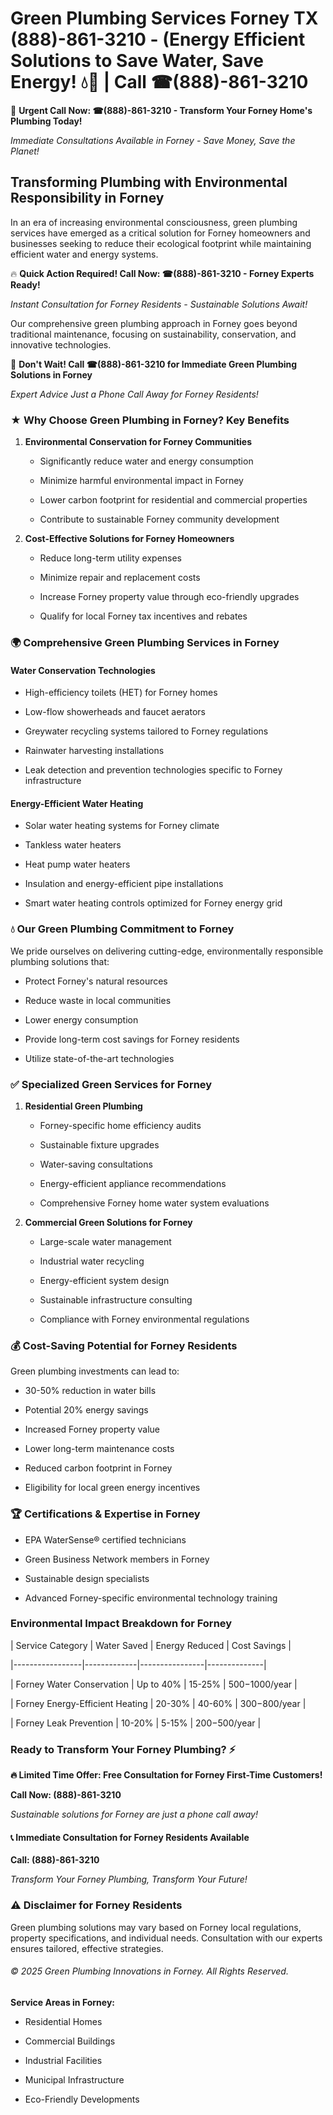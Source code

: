 # Green Plumbing Services Forney TX (888)-861-3210 - (Energy Efficient Solutions to Save Water, Save Energy! 💧🌿 | Call ☎(888)-861-3210

🚨 **Urgent Call Now: ☎(888)-861-3210 - Transform Your Forney Home's Plumbing Today!**
*Immediate Consultations Available in Forney - Save Money, Save the Planet!*

## Transforming Plumbing with Environmental Responsibility in Forney

In an era of increasing environmental consciousness, green plumbing services have emerged as a critical solution for Forney homeowners and businesses seeking to reduce their ecological footprint while maintaining efficient water and energy systems. 

🔥 **Quick Action Required! Call Now: ☎(888)-861-3210 - Forney Experts Ready!**
*Instant Consultation for Forney Residents - Sustainable Solutions Await!*

Our comprehensive green plumbing approach in Forney goes beyond traditional maintenance, focusing on sustainability, conservation, and innovative technologies.

🚨 **Don't Wait! Call ☎(888)-861-3210 for Immediate Green Plumbing Solutions in Forney**
*Expert Advice Just a Phone Call Away for Forney Residents!*

### ★ Why Choose Green Plumbing in Forney? Key Benefits

1. **Environmental Conservation for Forney Communities** 
   - Significantly reduce water and energy consumption
   - Minimize harmful environmental impact in Forney
   - Lower carbon footprint for residential and commercial properties
   - Contribute to sustainable Forney community development

2. **Cost-Effective Solutions for Forney Homeowners** 
   - Reduce long-term utility expenses
   - Minimize repair and replacement costs
   - Increase Forney property value through eco-friendly upgrades
   - Qualify for local Forney tax incentives and rebates

### 🌍 Comprehensive Green Plumbing Services in Forney

#### Water Conservation Technologies
- High-efficiency toilets (HET) for Forney homes
- Low-flow showerheads and faucet aerators
- Greywater recycling systems tailored to Forney regulations
- Rainwater harvesting installations
- Leak detection and prevention technologies specific to Forney infrastructure

#### Energy-Efficient Water Heating
- Solar water heating systems for Forney climate
- Tankless water heaters
- Heat pump water heaters
- Insulation and energy-efficient pipe installations
- Smart water heating controls optimized for Forney energy grid

### 💧 Our Green Plumbing Commitment to Forney

We pride ourselves on delivering cutting-edge, environmentally responsible plumbing solutions that:
- Protect Forney's natural resources
- Reduce waste in local communities
- Lower energy consumption
- Provide long-term cost savings for Forney residents
- Utilize state-of-the-art technologies

### ✅ Specialized Green Services for Forney

1. **Residential Green Plumbing**
   - Forney-specific home efficiency audits
   - Sustainable fixture upgrades
   - Water-saving consultations
   - Energy-efficient appliance recommendations
   - Comprehensive Forney home water system evaluations

2. **Commercial Green Solutions for Forney**
   - Large-scale water management
   - Industrial water recycling
   - Energy-efficient system design
   - Sustainable infrastructure consulting
   - Compliance with Forney environmental regulations

### 💰 Cost-Saving Potential for Forney Residents

Green plumbing investments can lead to:
- 30-50% reduction in water bills
- Potential 20% energy savings
- Increased Forney property value
- Lower long-term maintenance costs
- Reduced carbon footprint in Forney
- Eligibility for local green energy incentives

### 🏆 Certifications & Expertise in Forney

- EPA WaterSense® certified technicians
- Green Business Network members in Forney
- Sustainable design specialists
- Advanced Forney-specific environmental technology training

### Environmental Impact Breakdown for Forney

| Service Category | Water Saved | Energy Reduced | Cost Savings |
|-----------------|-------------|----------------|--------------|
| Forney Water Conservation | Up to 40% | 15-25% | $500-$1000/year |
| Forney Energy-Efficient Heating | 20-30% | 40-60% | $300-$800/year |
| Forney Leak Prevention | 10-20% | 5-15% | $200-$500/year |

### Ready to Transform Your Forney Plumbing? ⚡

**🔥 Limited Time Offer: Free Consultation for Forney First-Time Customers!**

**Call Now: (888)-861-3210**
*Sustainable solutions for Forney are just a phone call away!*

#### 📞 Immediate Consultation for Forney Residents Available

**Call: (888)-861-3210**
*Transform Your Forney Plumbing, Transform Your Future!*

### ⚠️ Disclaimer for Forney Residents

Green plumbing solutions may vary based on Forney local regulations, property specifications, and individual needs. Consultation with our experts ensures tailored, effective strategies.

###### © 2025 Green Plumbing Innovations in Forney. All Rights Reserved.

**Service Areas in Forney:** 
- Residential Homes
- Commercial Buildings
- Industrial Facilities
- Municipal Infrastructure
- Eco-Friendly Developments